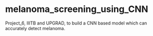 # melanoma_screening_using_CNN
Project_6, IIITB and UPGRAD, to build a CNN based model which can accurately detect melanoma.
